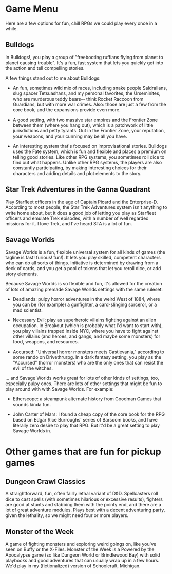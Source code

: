 # Game Menu

Here are a few options for fun, chill RPGs we could play every once in a while. 

## Bulldogs

In Bulldogs!, you play a group of "freebooting ruffians flying from planet to planet causing trouble". It's a fun, fast system that lets you quickly get into the action and tell compelling stories. 

A few things stand out to me about Bulldogs: 

- An fun, sometimes wild mix of races, including snake people Saldrallans, slug spacer Tetsuashans, and my personal favorites, the Urseminites, who are murderous teddy bears-- think Rocket Raccoon from Guardians, but with more war crimes. Also: those are just a few from the core book, and the expansions provide even more. 

- A good setting, with two massive star empires and the Frontier Zone between them (where you hang out), which is a patchwork of little jurisdictions and petty tyrants. Out in the Frontier Zone, your reputation, your weapons, and your cunning may be all you have.   

- An interesting system that's focused on improvisational stories. Bulldogs uses the Fate system, which is fun and flexible and places a premium on telling good stories. Like other RPG systems, you sometimes roll dice to find out what happens. Unlike other RPG systems, the players are also constantly participating, by making interesting choices for their characters and adding details and plot elements to the story. 

## Star Trek Adventures in the Ganna Quadrant

Play Starfleet officers in the age of Captain Picard and the Enterprise-D. According to most people, the Star Trek Adventures system isn't anything to write home about, but it does a good job of letting you play as Starfleet officers and emulate Trek episodes, with a number of well regarded missions for it. I love Trek, and I've heard STA is a lot of fun. 

## Savage Worlds

Savage Worlds is a fun, flexible universal system for all kinds of games (the tagline is fast! furious! fun!). It lets you play skilled, competent characters who can do all sorts of things. Initiative is determined by drawing from a deck of cards, and you get a pool of tokens that let you reroll dice, or add story elements. 

Because Savage Worlds is so flexible and fun, it's allowed for the creation of lots of amazing premade Savage Worlds settings with the same ruleset: 

- Deadlands: pulpy horror adventures in the weird West of 1884, where you can be (for example) a gunfighter, a card-slinging sorceror, or a mad scientist. 

- Necessary Evil: play as superheroic villains fighting against an alien occupation. In Breakout (which is probably what I'd want to start with), you play villains trapped inside NYC, where you have to fight against other villains (and heroes, and gangs, and maybe some monsters) for food, weapons, and resources. 

- Accursed: "Universal horror monsters meets Castlevania," according to some rando on Drivethrurpg. In a dark fantasy setting, you play as the "Accursed" (horror monsters) who are the only ones that can resist the evil of the witches. 

... and Savage Worlds works great for lots of other kinds of settings, too, especially pulpy ones. There are lots of other settings that might be fun to play around with with Savage Worlds. For example: 

- Etherscope: a steampunk alternate history from Goodman Games that sounds kinda fun. 

- John Carter of Mars: I found a cheap copy of the core book for the RPG based on Edgar Rice Burroughs' series of Barsoom books, and have literally zero desire to play that RPG. But it'd be a great setting to play Savage Worlds in.

# Other games that are fun for pickup games

## Dungeon Crawl Classics

A straightforward, fun, often fairly lethal variant of D&D. Spellcasters roll dice to cast spells (with sometimes hilarious or excessive results), fighters are good at stunts and stabbing them with the pointy end, and there are a lot of great adventure modules. Plays best with a decent adventuring party, given the lethality, so we might need four or more players. 

## Monster of the Week

A game of fighting monsters and exploring weird goings on, like you've seen on Buffy or the X-Files. Monster of the Week is a Powered by the Apocalypse game (so like Dungeon World or Brindlewood Bay) with solid playbooks and good adventures that can usually wrap up in a few hours. We'd play in my (fictionalized) version of Schoolcraft, Michigan. 
